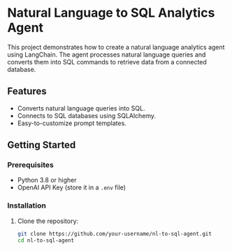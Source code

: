 # Natural Language to SQL Analytics Agent

This project demonstrates how to create a natural language analytics agent using LangChain. The agent processes natural language queries and converts them into SQL commands to retrieve data from a connected database.

## Features
- Converts natural language queries into SQL.
- Connects to SQL databases using SQLAlchemy.
- Easy-to-customize prompt templates.

## Getting Started

### Prerequisites
- Python 3.8 or higher
- OpenAI API Key (store it in a `.env` file)

### Installation
1. Clone the repository:
   ```bash
   git clone https://github.com/your-username/nl-to-sql-agent.git
   cd nl-to-sql-agent